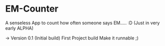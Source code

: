 EM-Counter
==========

A senseless App to count how often someone says EM..... :D (Just in very early ALPHA)


-> Version 0.1 (Initial build)
    First Project build
    Make it runnable ;)
